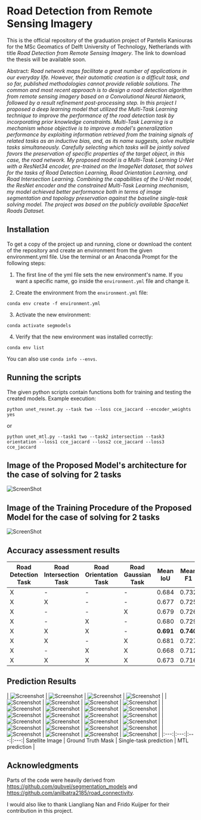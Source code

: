 #  Road Detection from Remote Sensing Imagery

This is the official repository of the graduation project of Pantelis Kaniouras for the MSc Geomatics of Delft University of Technology, Netherlands with title *Road Detection from Remote Sensing Imagery*. The link to download the thesis will be available soon.

Abstract: *Road network maps facilitate a great number of applications in our everyday life. However, their automatic creation is a difficult task, and so far, published methodologies cannot provide reliable solutions. The common and most recent approach is to design a road detection algorithm from remote sensing imagery based on a Convolutional Neural Network, followed by a result refinement post-processing step. In this project I proposed a deep learning model that utilized the Multi-Task Learning technique to improve the performance of the road detection task by incorporating prior knowledge constraints. Multi-Task Learning is a mechanism whose objective is to improve a model's generalization performance by exploiting information retrieved from the training signals of related tasks as an inductive bias, and, as its name suggests, solve multiple tasks simultaneously. Carefully selecting which tasks will be jointly solved favors the preservation of specific properties of the target object, in this case, the road network. My proposed model is a Multi-Task Learning U-Net with a ResNet34 encoder, pre-trained on the ImageNet dataset, that solves for the tasks of Road Detection Learning, Road Orientation Learning, and Road Intersection Learning. Combining the capabilities of the U-Net model, the ResNet encoder and the constrained Multi-Task Learning mechanism, my model achieved better performance both in terms of image segmentation and topology preservation against the baseline single-task solving model. The project was based on the publicly available SpaceNet Roads Dataset.*

## Installation

To get a copy of the project up and running, clone or download the content of the repository and create an environment from the given environment.yml file. Use the terminal or an Anaconda Prompt for the following steps:


1. The first line of the yml file sets the new environment's name. If you want a specific name, go inside the `environment.yml` file and change it.

2. Create the environment from the `environment.yml` file:

```
conda env create -f environment.yml
```

3. Activate the new environment: 
```
conda activate segmodels
```

4. Verify that the new environment was installed correctly:
```
conda env list
```
You can also use `conda info --envs`.


## Running the scripts

The given python scripts contain functions both for training and testing the created models. Example execution: 

```
python unet_resnet.py --task two --loss cce_jaccard --encoder_weights yes 
```
or
```
python unet_mtl.py --task1 two --task2 intersection --task3 orientation --loss1 cce_jaccard --loss2 cce_jaccard --loss3 cce_jaccard
```

## Image of the Proposed Model's architecture for the case of solving for 2 tasks
![ScreenShot](/images/architecture_mtl.png)

## Image of the Training Procedure of the Proposed Model for the case of solving for 2 tasks
![ScreenShot](/images/mtl_2_example.png)

## Accuracy assessment results
Road Detection Task  | Road Intersection Task  | Road Orientation Task  | Road Gaussian Task  | Mean IoU  | Mean F1  | Mean clDice  | 
------------- | ------------- | ------------- | ------------- | ------------- | ------------- | ------------- | 
X  | -  | -  | -  | 0.684  | 0.732  | 0.671  | 
X  | X  | -  | -  | 0.677  | 0.725  | 0.661  | 
X  | -  | -  | X  | 0.679  | 0.726  | 0.661  |
X  | -  | X  | -  | 0.680  | 0.729  | 0.676  |
X  | X  | X  | -  | **0.691**  | **0.740**  | **0.698**  |
X  | X  | -  | X  | 0.681  | 0.727  | 0.657  |
X  | -  | X  | X  | 0.668  | 0.712  | 0.621  |
X  | X  | X  | X  | 0.673  | 0.716  | 0.621  |


## Prediction Results
| ![Screenshot](/Results/10710_image.PNG) | ![Screenshot](/Results/10710_gt.PNG) | ![Screenshot](/Results/10710_two.PNG) | ![Screenshot](/Results/10710_mtl_result.PNG) |
| ![Screenshot](/Results/1_image.PNG) | ![Screenshot](/Results/1_gt.PNG) | ![Screenshot](/Results/1_two.PNG) | ![Screenshot](/Results/1_mtl.PNG) |
| ![Screenshot](/Results/3989_image.PNG) | ![Screenshot](/Results/3989_gt.PNG) | ![Screenshot](/Results/3989_two.PNG) | ![Screenshot](/Results/3989_result_mtl.PNG) |
| ![Screenshot](/Results/3_image.PNG) | ![Screenshot](/Results/3_gt.PNG) | ![Screenshot](/Results/3_two.PNG) | ![Screenshot](/Results/3_mtl.PNG) |
| ![Screenshot](/Results/4059_image.PNG) | ![Screenshot](/Results/4059_gt.PNG) | ![Screenshot](/Results/4059_two.PNG) | ![Screenshot](/Results/4059_mtl.PNG) |
| ![Screenshot](/Results/6960_image.PNG) | ![Screenshot](/Results/6960_gt.PNG) | ![Screenshot](/Results/6960_two.PNG) | ![Screenshot](/Results/6960_mtl_result.PNG) |
| ![Screenshot](/Results/7_image.PNG) | ![Screenshot](/Results/7_gt.PNG) | ![Screenshot](/Results/7_two.PNG) | ![Screenshot](/Results/7_mtl.PNG) |
|:---:|:---:|:---:|:---:|
Satellite Image  | Ground Truth Mask  | Single-task prediction  | MTL prediction  |


## Acknowledgments
Parts of the code were heavily derived from https://github.com/qubvel/segmentation_models and https://github.com/anilbatra2185/road_connectivity.

I would also like to thank Liangliang Nan and Frido Kuijper for their contribution in this project.
